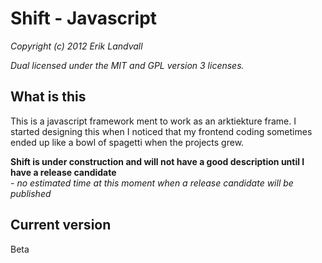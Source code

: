 # Shift - Javascript

*Copyright (c) 2012 Erik Landvall*

*Dual licensed under the MIT and GPL version 3 licenses.*

## What is this
This is a javascript framework ment to work as an arktiekture frame. I started
designing this when I noticed that my frontend coding sometimes ended
up like a bowl of spagetti when the projects grew.

**Shift is under construction and will not have a good description until I have
a release candidate**  
*- no estimated time at this moment when a release candidate will be published* 

## Current version
Beta